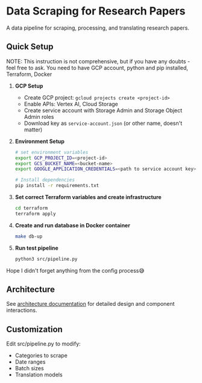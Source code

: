 # Data Scraping for Research Papers

A data pipeline for scraping, processing, and translating research papers.

## Quick Setup

NOTE: This instruction is not comprehensive, but if you have any doubts - feel free to ask.
You need to have GCP account, python and pip installed, Terraform, Docker

1. **GCP Setup**
   - Create GCP project: `gcloud projects create <project-id>`
   - Enable APIs: Vertex AI, Cloud Storage
   - Create service account with Storage Admin and Storage Object Admin roles
   - Download key as `service-account.json` (or other name, doesn't matter)

2. **Environment Setup**
   ```bash
   # set environment variables
   export GCP_PROJECT_ID=<project-id>
   export GCS_BUCKET_NAME=<bucket-name>
   export GOOGLE_APPLICATION_CREDENTIALS=<path to service account key>
   
   # Install dependencies
   pip install -r requirements.txt
   ```

3. **Set correct Terraform variables and create infrastructure**
    ```bash
    cd terraform
    terraform apply
    ```

4. **Create and run database in Docker container**
    ```bash
    make db-up
    ```

5. **Run test pipeline**
    ```bash
    python3 src/pipeline.py
    ```

Hope I didn't forget anything from the config process😅

## Architecture
See [architecture documentation](./docs/architecture.md) for detailed design and component interactions.

## Customization
Edit src/pipeline.py to modify:
- Categories to scrape
- Date ranges
- Batch sizes
- Translation models
